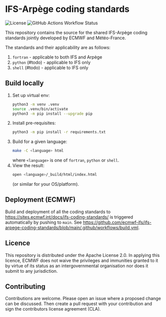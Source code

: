 # IFS-Arpège coding standards

![License](https://img.shields.io/github/license/ecmwf-ifs/ifs-arpege-coding-standards)
![GitHub Actions Workflow Status](https://img.shields.io/github/actions/workflow/status/ecmwf-ifs/ifs-arpege-coding-standards/build.yml)

This repository contains the source for the shared IFS-Arpège coding standards
jointly developed by ECMWF and Météo-France.

The standards and their applicability are as follows:

1. `fortran` - applicable to both IFS and Arpège
1. `python` (#todo) - applicable to IFS only
1. `shell` (#todo) - applicable to IFS only

## Build locally

1. Set up virtual env:
   ```bash
   python3 -m venv .venv
   source .venv/bin/activate
   python3 -m pip install --upgrade pip
   ```
1. Install pre-requisites:
   ```bash
   python3 -m pip install -r requirements.txt
   ```
1. Build for a given language:
   ```bash
   make -C <language> html
   ```
   where `<language>` is one of `fortran`, `python` or `shell`.
1. View the result:
   ```bash
   open <language>/_build/html/index.html
   ```
   (or similar for your OS/platform).

## Deployment (ECMWF)

Build and deployment of all the coding standards to
<https://sites.ecmwf.int/docs/ifs-coding-standards/>
is triggered automatically by pushing to `main`. See
<https://github.com/ecmwf-ifs/ifs-arpege-coding-standards/blob/main/.github/workflows/build.yml>.

## Licence

This repository is distributed under the Apache License 2.0. In applying this
licence, ECMWF does not waive the privileges and immunities granted to it by
virtue of its status as an intergovernmental organisation nor does it submit to
any jurisdiction.

## Contributing

Contributions are welcome. Please open an issue where a proposed change can be
discussed. Then create a pull request with your contribution and sign the
contributors license agreement (CLA).
